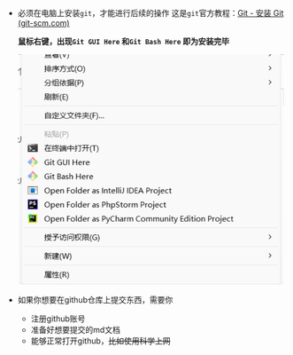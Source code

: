 - 必须在电脑上安装`git`，才能进行后续的操作  这是`git`官方教程：[Git - 安装 Git (git-scm.com)](https://git-scm.com/book/zh/v2/起步-安装-Git)

  **鼠标右键，出现`Git GUI Here` 和`Git Bash Here` 即为安装完毕**

  ![prepare](../assert/lec3/prepare.png)

- 如果你想要在github仓库上提交东西，需要你

  - 注册github账号
  - 准备好想要提交的md文档
  - 能够正常打开github，~~比如使用科学上网~~

  